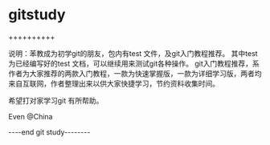 # gitstudy
++++++++++

说明：苯教成为初学git的朋友，包内有test 文件，及git入门教程推荐。
其中test 为已经编写好的test 文档，可以继续用来测试git各种操作。
git入门教程推荐，系作者为大家推荐的两款入门教程，一款为快速掌握版，一款为详细学习版，两者均来自互联网，作者整理出来以供大家快捷学习，节约资料收集时间。

希望打对家学习git 有所帮助。

Even @China


----end git study--------
